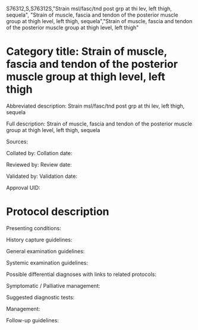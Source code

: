 S76312,S,S76312S,"Strain msl/fasc/tnd post grp at thi lev, left thigh, sequela", "Strain of muscle, fascia and tendon of the posterior muscle group at thigh level, left thigh, sequela","Strain of muscle, fascia and tendon of the posterior muscle group at thigh level, left thigh"
# Category title: Strain of muscle, fascia and tendon of the posterior muscle group at thigh level, left thigh

Abbreviated description: Strain msl/fasc/tnd post grp at thi lev, left thigh, sequela

Full description: Strain of muscle, fascia and tendon of the posterior muscle group at thigh level, left thigh, sequela

Sources:

Collated by:
Collation date:

Reviewed by:
Review date:

Validated by:
Validation date:

Approval UID:

# Protocol description

Presenting conditions:

History capture guidelines:

General examination guidelines:

Systemic examination guidelines:

Possible differential diagnoses with links to related protocols:

Symptomatic / Palliative management:

Suggested diagnostic tests:

Management:

Follow-up guidelines:
